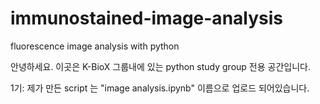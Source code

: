 # immunostained-image-analysis
fluorescence image analysis with python 

안녕하세요. 이곳은 K-BioX 그룹내에 있는 python study group 전용 공간입니다. 

1기: 제가 만든 script 는 "image analysis.ipynb" 이름으로 업로드 되어있습니다.  
